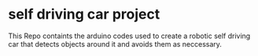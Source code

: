 # self driving car project

This Repo containts the arduino codes used to create a robotic self driving car that detects objects around it and avoids them as neccessary.
